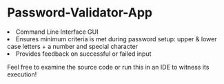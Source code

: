 # Password-Validator-App

<li>Command Line Interface GUI</li>
<li>Ensures minimum criteria is met during password setup: upper & lower case letters + a number and special character</li>
<li>Provides feedback on successful or failed input</li>

Feel free to examine the source code or run this in an IDE to witness its execution!
